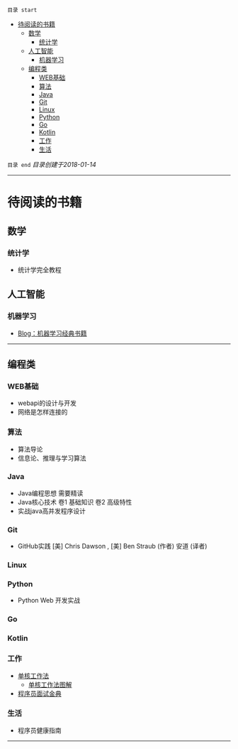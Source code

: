 `目录 start`
 
- [待阅读的书籍](#待阅读的书籍)
    - [数学](#数学)
        - [统计学](#统计学)
    - [人工智能](#人工智能)
        - [机器学习](#机器学习)
    - [编程类](#编程类)
        - [WEB基础](#web基础)
        - [算法](#算法)
        - [Java](#java)
        - [Git](#git)
        - [Linux](#linux)
        - [Python](#python)
        - [Go](#go)
        - [Kotlin](#kotlin)
        - [工作](#工作)
        - [生活](#生活)

`目录 end` *目录创建于2018-01-14*
****************************************
# 待阅读的书籍

## 数学
### 统计学
- 统计学完全教程

## 人工智能
### 机器学习
- [Blog：机器学习经典书籍](http://suanfazu.com/t/topic/15#0-tsina-1-51417-397232819ff9a47a7b7e80a40613cfe1)

*********************************
## 编程类
### WEB基础
- webapi的设计与开发
- 网络是怎样连接的

### 算法
- 算法导论
- 信息论、推理与学习算法

### Java
- Java编程思想 需要精读
- Java核心技术 卷1 基础知识 卷2 高级特性
- 实战java高并发程序设计

### Git
- GitHub实践  [美] Chris Dawson , [美] Ben Straub (作者) 安道 (译者) 
### Linux

### Python
- Python Web 开发实战

### Go

### Kotlin

### 工作
- [单核工作法](http://www.ituring.com.cn/book/1925)
    - [单核工作法图解](http://www.ituring.com.cn/book/1925)
- [程序员面试金典](http://www.ituring.com.cn/book/1010)

### 生活
- 程序员健康指南

********************

